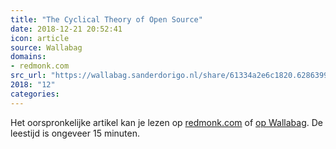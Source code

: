 ```yaml
---
title: "The Cyclical Theory of Open Source"
date: 2018-12-21 20:52:41
icon: article
source: Wallabag
domains:
- redmonk.com
src_url: "https://wallabag.sanderdorigo.nl/share/61334a2e6c1820.62863995"
2018: "12"
categories:
---
```

Het oorspronkelijke artikel kan je lezen op [redmonk.com](https://redmonk.com/sogrady/2018/12/21/cycles-oss/) of [op Wallabag](https://wallabag.sanderdorigo.nl/share/61334a2e6c1820.62863995). De leestijd is ongeveer 15 minuten.